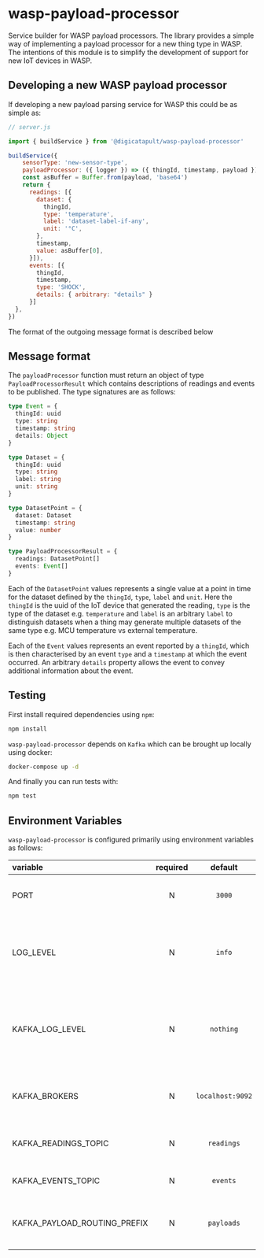 # wasp-payload-processor

Service builder for WASP payload processors. The library provides a simple way of implementing a payload processor for a new thing type in WASP. The intentions of this module is to simplify the development of support for new IoT devices in WASP.

## Developing a new WASP payload processor

If developing a new payload parsing service for WASP this could be as simple as:

```js
// server.js

import { buildService } from '@digicatapult/wasp-payload-processor'

buildService({
    sensorType: 'new-sensor-type',
    payloadProcessor: ({ logger }) => ({ thingId, timestamp, payload }) => {
    const asBuffer = Buffer.from(payload, 'base64')
    return {
      readings: [{
        dataset: {
          thingId,
          type: 'temperature',
          label: 'dataset-label-if-any',
          unit: '°C',
        },
        timestamp,
        value: asBuffer[0],
      }]),
      events: [{
        thingId,
        timestamp,
        type: 'SHOCK',
        details: { arbitrary: "details" }
      }]
  },
})
```

The format of the outgoing message format is described below

## Message format

The `payloadProcessor` function must return an object of type `PayloadProcessorResult` which contains descriptions of readings and events to be published. The type signatures are as follows:

```ts
type Event = {
  thingId: uuid
  type: string
  timestamp: string
  details: Object
}

type Dataset = {
  thingId: uuid
  type: string
  label: string
  unit: string
}

type DatasetPoint = {
  dataset: Dataset
  timestamp: string
  value: number
}

type PayloadProcessorResult = {
  readings: DatasetPoint[]
  events: Event[]
}
```

Each of the `DatasetPoint` values represents a single value at a point in time for the dataset defined by the `thingId`, `type`, `label` and `unit`. Here the `thingId` is the uuid of the IoT device that generated the reading, `type` is the type of the dataset e.g. `temperature` and `label` is an arbitrary `label` to distinguish datasets when a thing may generate multiple datasets of the same type e.g. MCU temperature vs external temperature.

Each of the `Event` values represents an event reported by a `thingId`, which is then characterised by an event `type` and a `timestamp` at which the event occurred. An arbitrary `details` property allows the event to convey additional information about the event.

## Testing

First install required dependencies using `npm`:

```sh
npm install
```

`wasp-payload-processor` depends on `Kafka` which can be brought up locally using docker:

```sh
docker-compose up -d
```

And finally you can run tests with:

```sh
npm test
```

## Environment Variables

`wasp-payload-processor` is configured primarily using environment variables as follows:

| variable                    | required |     default     | description                                                                             |
| :-------------------------- | :------: | :-------------: | :-------------------------------------------------------------------------------------- |
| PORT                        |    N     |      `3000`     | Port on which the service will listen                                                   |
| LOG_LEVEL                   |    N     |      `info`     | Logging level. Valid values are [`trace`, `debug`, `info`, `warn`, `error`, `fatal`]    |
| KAFKA_LOG_LEVEL             |    N     |    `nothing`    | Logging level for Kafka. Valid values are [`debug`, `info`, `warn`, `error`, `nothing`] |
| KAFKA_BROKERS               |    N     | `localhost:9092`| List of addresses for the Kafka brokers                                                 |
| KAFKA_READINGS_TOPIC        |    N     |   `readings`    | Outgoing Kafka topic for readings                                                       |
| KAFKA_EVENTS_TOPIC          |    N     |    `events`     | Outgoing Kafka topic for events                                                         |
| KAFKA_PAYLOAD_ROUTING_PREFIX|    N     |   `payloads`    | Prefix for incoming Kafka topics for payloads                                           |
